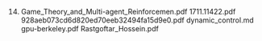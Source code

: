 14. Game_Theory_and_Multi-agent_Reinforcemen.pdf
1711.11422.pdf
928aeb073cd6d820ed70eeb32494fa15d9e0.pdf
dynamic_control.md
gpu-berkeley.pdf
Rastgoftar_Hossein.pdf
